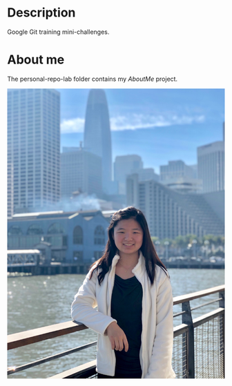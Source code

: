 # Description
Google Git training mini-challenges.

# About me
The personal-repo-lab folder contains my *AboutMe* project. 

![Picture of Cindy](me.jpg)
